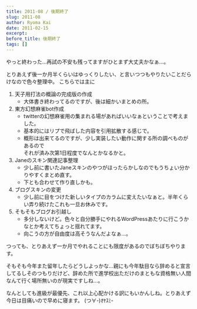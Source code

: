 ```yaml
---
title: 2011-08 / 後期終了
slug: 2011-08
author: Ryoma Kai
date: 2011-02-15
excerpt: 
before_title: 後期終了
tags: []
---
```


やっと終わった…再試の不安も残ってますがひとまず大丈夫かなぁ…。

とりあえず後一か月半くらいはゆっくりしたい、と言いつつもやりたいことだらけなので色々整理中。
こちらでは主に

1. 天子用打法の概論の完成版の作成
    - 大体書き終わってるのですが、後は細かいまとめの所。
1. 東方幻想麻雀bot作成
    - twitterの幻想麻雀用の集まれる場があればいいなぁということで考えました。
    - 基本的にはリプで飛ばした内容を引用拡散する感じで。
    - 概形は出来てるのですが、少し実装したい動作に関する所の調べものがあるので  
    それが済み次第1日程度でなんとかなるかと。
1. Janeのスキン関連記事整理
    - 少し前に書いたJaneスキンのやつがほったらかしなのでもうちょい分かりやすくまとめ直す。
    - 下とも合わせて作り直しかも。
1. ブログスキンの変更
    - 少し前に目をつけた新しいタイプのカラムに変えたいなぁと。半年くらい弄り続けたこれも一旦お休みです。
1. そもそもブログお引越し
    - 多分しないけど。色々と自分勝手にやれるWordPressあたりに行こうかなとか考えてちょっと揺れてます。
    - 向こうの方が自由度は高そうなんだよなぁ…。

つっても、とりあえず一か月でやれることにも限度があるのでぼちぼちやります。

そもそも今年また留年したらどうしよっかな…親にも今年駄目なら辞めると宣言してるしそのつもりだけど、辞めた所で進学校出ただけのまともな資格無い人間なんて行く場所無いのが現実ですしね…。

なんとしても進級が最優先、これ以上心配かける訳にもいかんしね。とりあえず今日は目痛いので早めに寝ます。
(つ∀-)ｵﾔｽﾐ-
